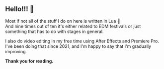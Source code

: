 ## Hello!!! 👋

Most if not all of the stuff I do on here is written in Lua 🥰<br>
And nine times out of ten it's either related to EDM festivals or just something that has to do with stages in general.

I also do video editing in my free time using After Effects and Premiere Pro. I've been doing that since 2021, and I'm happy to say that I'm gradually improving.

**Thank you for reading.**

